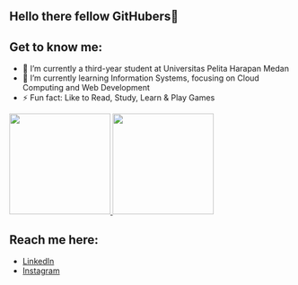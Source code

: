 ## Hello there fellow GitHubers👋

Get to know me:
--
- 🔭 I’m currently a third-year student at Universitas Pelita Harapan Medan
- 🌱 I’m currently learning Information Systems, focusing on Cloud Computing and Web Development
- ⚡ Fun fact: Like to Read, Study, Learn & Play Games

<p align="left">
<a href="https://github.com/VerrelAngkasa">
  <img height="180em" src="https://github-readme-stats-eight-theta.vercel.app/api?username=VerrelAngkasa&show_icons=true&theme=algolia&include_all_commits=true&count_private=true"/>
  <img height="180em" src="https://github-readme-stats-eight-theta.vercel.app/api/top-langs/?username=VerrelAngkasa&layout=compact&theme=algolia"/>
</a>
</p>

Reach me here:
--
- [LinkedIn](https://www.linkedin.com/in/verrel-angkasa-4b398723b/)
- [Instagram](https://www.instagram.com/verrelangkasa/)
